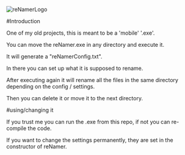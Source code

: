 ![reNamerLogo](https://github.com/AleMatGra/reNamer/assets/116359958/a0f9bba3-5482-452f-b6d4-8a5bbc1b4eb8)

#Introduction

One of my old projects, this is meant to be a 'mobile' '.exe'.

You can move the reNamer.exe in any directory and execute it.

It will generate a "reNamerConfig.txt".

In there you can set up what it is supposed to rename.

After executing again it will rename all the files in the same directory depending on the config / settings.

Then you can delete it or move it to the next directory.

#using/changing it

If you trust me you can run the .exe from this repo, if not you can re-compile the code.

If you want to change the settings permanently, they are set in the constructor of reNamer.
